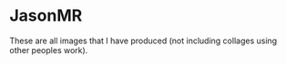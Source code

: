 # JasonMR
These are all images that I have produced (not including collages using other peoples work).
